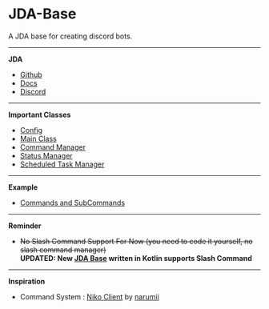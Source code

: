 # JDA-Base
A JDA base for creating discord bots.

<hr>

<strong>JDA</strong>
- [Github](https://github.com/DV8FromTheWorld/JDA)
- [Docs](https://ci.dv8tion.net/job/JDA5/javadoc/)
- [Discord](https://discord.gg/0hMr4ce0tIl3SLv5)

<hr>

<strong>Important Classes</strong>
- [Config](https://github.com/thevvx/JDA-Base/blob/main/src/main/java/bar/vvx/base/jda/config.java)
- [Main Class](https://github.com/thevvx/JDA-Base/blob/main/src/main/java/bar/vvx/base/jda/Main.java)
- [Command Manager](https://github.com/thevvx/JDA-Base/blob/main/src/main/java/bar/vvx/base/jda/commands/CommandManager.java)
- [Status Manager](https://github.com/thevvx/JDA-Base/blob/main/src/main/java/bar/vvx/base/jda/utilities/status/StatusManager.java)
- [Scheduled Task Manager](https://github.com/thevvx/JDA-Base/blob/main/src/main/java/bar/vvx/base/jda/scheduletasks/ScheduledTaskManager.java)

<hr>

<strong>Example</strong>
- [Commands and SubCommands](https://github.com/thevvx/JDA-Base/tree/main/src/main/java/bar/vvx/base/jda/commands/impl)

<hr>

<strong>Reminder</strong>
- ~~No Slash Command Support For Now (you need to code it yourself, no slash command manager)~~ <br>
  <strong>UPDATED: New [JDA Base](https://github.com/Monmcgt/Kotlin-JDA-Base) written in Kotlin supports Slash Command</strong>

<hr>

<strong>Inspiration</strong>
- Command System : [Niko Client](https://github.com/narumii/Niko) by [narumii](https://github.com/narumii)
